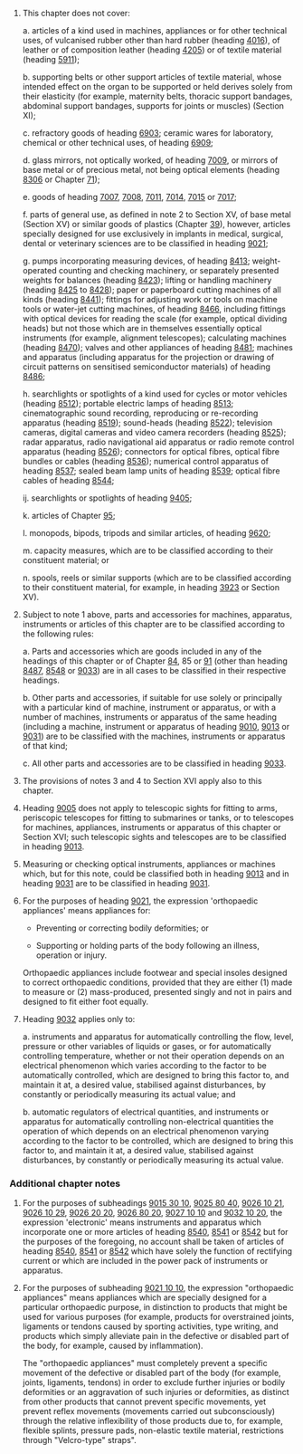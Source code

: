 1. This chapter does not cover:

    a. articles of a kind used in machines, appliances or for other technical uses, of vulcanised rubber other than hard rubber (heading [4016](/headings/4016)), of leather or of composition leather (heading [4205](/headings/4205)) or of textile material (heading [5911](/headings/5911));
    
    b. supporting belts or other support articles of textile material, whose intended effect on the organ to be supported or held derives solely from their elasticity (for example, maternity belts, thoracic support bandages, abdominal support bandages, supports for joints or muscles) (Section XI);
    
    c. refractory goods of heading [6903](/headings/6903); ceramic wares for laboratory, chemical or other technical uses, of heading [6909](/headings/6909);
    
    d. glass mirrors, not optically worked, of heading [7009](/headings/7009), or mirrors of base metal or of precious metal, not being optical elements (heading [8306](/headings/8306) or Chapter [71](/chapters/71));
    
    e. goods of heading [7007](/headings/7007), [7008](/headings/7008), [7011](/headings/7011), [7014](/headings/7014), [7015](/headings/7015) or [7017](/headings/7017);
    
    f. parts of general use, as defined in note 2 to Section XV, of base metal (Section XV) or similar goods of plastics (Chapter [39](/chapters/39)), however, articles specially designed for use exclusively in implants in medical, surgical, dental or veterinary sciences are to be classified in heading [9021](/headings/9021);
    
    g. pumps incorporating measuring devices, of heading [8413](/headings/8413); weight-operated counting and checking machinery, or separately presented weights for balances (heading [8423](/headings/8423)); lifting or handling machinery (heading [8425](/headings/8425) to [8428](/headings/8428)); paper or paperboard cutting machines of all kinds (heading [8441](/headings/8441)); fittings for adjusting work or tools on machine tools or water-jet cutting machines, of heading [8466](/headings/8466), including fittings with optical devices for reading the scale (for example, optical dividing heads) but not those which are in themselves essentially optical instruments (for example, alignment telescopes); calculating machines (heading [8470](/headings/8470)); valves and other appliances of heading [8481](/headings/8481); machines and apparatus (including apparatus for the projection or drawing of circuit patterns on sensitised semiconductor materials) of heading [8486](/headings/8486);
    
    h. searchlights or spotlights of a kind used for cycles or motor vehicles (heading [8512](/headings/8512)); portable electric lamps of heading [8513](/headings/8513); cinematographic sound recording, reproducing or re-recording apparatus (heading [8519](/headings/8519)); sound-heads (heading [8522](/headings/8522)); television cameras, digital cameras and video camera recorders (heading [8525](/headings/8525)); radar apparatus, radio navigational aid apparatus or radio remote control apparatus (heading [8526](/headings/8526)); connectors for optical fibres, optical fibre bundles or cables (heading [8536](/headings/8536)); numerical control apparatus of heading [8537](/headings/8537); sealed beam lamp units of heading [8539](/headings/8539); optical fibre cables of heading [8544](/headings/8544);
    
    ij. searchlights or spotlights of heading [9405](/headings/9405);
    
    k. articles of Chapter [95](/chapters/95);
    
    l. monopods, bipods, tripods and similar articles, of heading [9620](/headings/9620);
    
    m. capacity measures, which are to be classified according to their constituent material; or
    
    n. spools, reels or similar supports (which are to be classified according to their constituent material, for example, in heading [3923](/headings/3923) or Section XV).

2. Subject to note 1 above, parts and accessories for machines, apparatus, instruments or articles of this chapter are to be classified according to the following rules:

    a. Parts and accessories which are goods included in any of the headings of this chapter or of Chapter [84](/chapters/84), 85 or [91](/chapters/91) (other than heading [8487](/headings/8487), [8548](/headings/8548) or [9033](/headings/9033)) are in all cases to be classified in their respective headings.
    
    b. Other parts and accessories, if suitable for use solely or principally with a particular kind of machine, instrument or apparatus, or with a number of machines, instruments or apparatus of the same heading (including a machine, instrument or apparatus of heading [9010](/headings/9010), [9013](/headings/9013) or [9031](/headings/9031)) are to be classified with the machines, instruments or apparatus of that kind;
    
    c. All other parts and accessories are to be classified in heading [9033](/headings/9033).

3. The provisions of notes 3 and 4 to Section XVI apply also to this chapter.

4. Heading [9005](/headings/9005) does not apply to telescopic sights for fitting to arms, periscopic telescopes for fitting to submarines or tanks, or to telescopes for machines, appliances, instruments or apparatus of this chapter or Section XVI; such telescopic sights and telescopes are to be classified in heading [9013](/headings/9013).

5. Measuring or checking optical instruments, appliances or machines which, but for this note, could be classified both in heading [9013](/headings/9013) and in heading [9031](/headings/9031) are to be classified in heading [9031](/headings/9031).

6. For the purposes of heading [9021](/headings/9021), the expression 'orthopaedic appliances' means appliances for:

    - Preventing or correcting bodily deformities; or
    
    - Supporting or holding parts of the body following an illness, operation or injury.
    
    Orthopaedic appliances include footwear and special insoles designed to correct orthopaedic conditions, provided that they are either (1) made to measure or (2) mass-produced, presented singly and not in pairs and designed to fit either foot equally.

7. Heading [9032](/headings/9032) applies only to:

    a. instruments and apparatus for automatically controlling the flow, level, pressure or other variables of liquids or gases, or for automatically controlling temperature, whether or not their operation depends on an electrical phenomenon which varies according to the factor to be automatically controlled, which are designed to bring this factor to, and maintain it at, a desired value, stabilised against disturbances, by constantly or periodically measuring its actual value; and
    
    b. automatic regulators of electrical quantities, and instruments or apparatus for automatically controlling non-electrical quantities the operation of which depends on an electrical phenomenon varying according to the factor to be controlled, which are designed to bring this factor to, and maintain it at, a desired value, stabilised against disturbances, by constantly or periodically measuring its actual value.

### Additional chapter notes

1. For the purposes of subheadings [9015 30 10](/commodities/9015301000), [9025 80 40](/subheadings/9025804000-80), [9026 10 21](/commodities/9026102100), [9026 10 29](/commodities/9026102900), [9026 20 20](/commodities/9026202000), [9026 80 20](/commodities/9026802000), [9027 10 10](/commodities/9027101000) and [9032 10 20](/subheadings/9032102000-80), the expression 'electronic' means instruments and apparatus which incorporate one or more articles of heading [8540](/headings/8540), [8541](/headings/8541) or [8542](/headings/8542) but for the purposes of the foregoing, no account shall be taken of articles of heading [8540](/headings/8540), [8541](/headings/8541) or [8542](/headings/8542) which have solely the function of rectifying current or which are included in the power pack of instruments or apparatus.

2. For the purposes of subheading [9021 10 10](/commodities/9021101000), the expression "orthopaedic appliances" means appliances which are specially designed for a particular orthopaedic purpose, in distinction to products that might be used for various purposes (for example, products for overstrained joints, ligaments or tendons caused by sporting activities, type writing, and products which simply alleviate pain in the defective or disabled part of the body, for example, caused by inflammation).

    The "orthopaedic appliances" must completely prevent a specific movement of the defective or disabled part of the body (for example, joints, ligaments, tendons) in order to exclude further injuries or bodily deformities or an aggravation of such injuries or deformities, as distinct from other products that cannot prevent specific movements, yet prevent reflex movements (movements carried out subconsciously) through the relative inflexibility of those products due to, for example, flexible splints, pressure pads, non-elastic textile material, restrictions through "Velcro-type" straps".